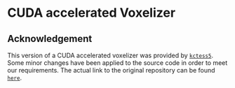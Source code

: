 # CUDA accelerated Voxelizer


## Acknowledgement
This version of a CUDA accelerated voxelizer was provided by [`kctess5`](https://github.com/kctess5). Some minor changes have been applied to the source code in order to meet our requirements. The actual link to the original repository can be found [`here`](https://github.com/kctess5/voxelizer).
